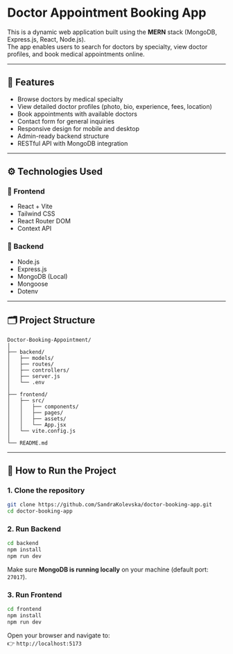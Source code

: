# Doctor Appointment Booking App

This is a dynamic web application built using the **MERN** stack (MongoDB, Express.js, React, Node.js).  
The app enables users to search for doctors by specialty, view doctor profiles, and book medical appointments online.

---

## 📌 Features

- Browse doctors by medical specialty  
- View detailed doctor profiles (photo, bio, experience, fees, location)  
- Book appointments with available doctors  
- Contact form for general inquiries  
- Responsive design for mobile and desktop  
- Admin-ready backend structure  
- RESTful API with MongoDB integration  

---

## ⚙️ Technologies Used

### 🔷 Frontend
- React + Vite  
- Tailwind CSS  
- React Router DOM  
- Context API  

### 🔶 Backend
- Node.js  
- Express.js  
- MongoDB (Local)  
- Mongoose  
- Dotenv  

---

## 🗂️ Project Structure

```
Doctor-Booking-Appointment/
│
├── backend/
│   ├── models/
│   ├── routes/
│   ├── controllers/
│   ├── server.js
│   └── .env
│
├── frontend/
│   ├── src/
│   │   ├── components/
│   │   ├── pages/
│   │   ├── assets/
│   │   └── App.jsx
│   └── vite.config.js
│
└── README.md
```

---

## 🚀 How to Run the Project

### 1. Clone the repository

```bash
git clone https://github.com/SandraKolevska/doctor-booking-app.git
cd doctor-booking-app
```

### 2. Run Backend

```bash
cd backend
npm install
npm run dev
```

Make sure **MongoDB is running locally** on your machine (default port: `27017`).

### 3. Run Frontend

```bash
cd frontend
npm install
npm run dev
```

Open your browser and navigate to:  
👉 `http://localhost:5173`
